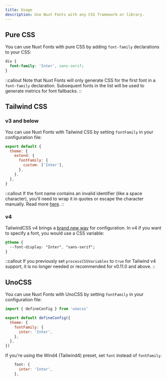 ```yaml
---
title: Usage
description: Use Nuxt Fonts with any CSS framework or library.
---
```


## Pure CSS
You can use Nuxt Fonts with pure CSS by adding `font-family` declarations to your CSS:

```css [assets/css/fonts.css]
div {
  font-family: 'Inter', sans-serif;
}
```

::callout
Note that Nuxt Fonts will only generate CSS for the first font in a `font-family` declaration. Subsequent fonts in the list will be used to generate metrics for font fallbacks.
::

## Tailwind CSS

### v3 and below
You can use Nuxt Fonts with Tailwind CSS by setting `fontFamily` in your configuration file:

```js [tailwind.config.js]
export default {
  theme: {
    extend: {
      fontFamily: {
        custom: ['Inter'],
      },
    },
  },
}
```

::callout
If the font name contains an invalid identifier (like a space character), you'll need to wrap it in quotes or escape the character manually. Read more [here](https://v3.tailwindcss.com/docs/font-family#customizing-your-theme).
::

### v4

TailwindCSS v4 brings a [brand new way](https://tailwindcss.com/blog/tailwindcss-v4-alpha) for configuration. In v4 if you want to specify a font, you would use a CSS variable:

```css [main.css]
@theme {
  --font-display: "Inter", "sans-serif";
}
```

::callout
If you previously set `processCSSVariables` to `true` for Tailwind v4 support, it is no longer needed or recommended for v0.11.0 and above.
::

## UnoCSS
You can use Nuxt Fonts with UnoCSS by setting `fontFamily` in your configuration file:

```js [uno.config.js]
import { defineConfig } from 'unocss'

export default defineConfig({
  theme: {
    fontFamily: {
      inter: 'Inter',
    },
  },
})
```

If you're using the Wind4 (Tailwind4) preset, set `font` instead of `fontFamily`.
```js
    font: {
      inter: 'Inter',
    },
```
